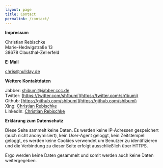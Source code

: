```yaml
---
layout: page
title: Contact
permalink: /contact/
---
```


**Impressum**

Christian Rebischke  
Marie-Hedwigstraße 13  
38678 Clausthal-Zellerfeld  

**E-Mail**

chris@nullday.de  

**Weitere Kontaktdaten**

Jabber: shibumi@jabber.ccc.de  
Twitter: [https://twitter.com/sh1bumi](https://twitter.com/sh1bumi)  
Github: [https://github.com/shibumi](https://github.com/shibumi)  
Xing: [Christian Rebischke](https://www.xing.com/profile/Christian_Rebischke)  
LinkedIn: [Christian Rebischke](http://de.linkedin.com/pub/christian-rebischke/a0/683/9b7)  

**Erklärung zum Datenschutz**

Diese Seite sammelt keine Daten. Es werden keine IP-Adressen gespeichert
(auch nicht anonymisiert), kein User-Agent geloggt, kein Zeitstempel
geloggt, es werden keine Cookies verwendet um Benutzer zu identifizieren
und die Verbindung zu dieser Seite erfolgt ausschließlich über HTTPS.

Ergo werden keine Daten gesammelt und somit werden auch keine
Daten weitergegeben.
